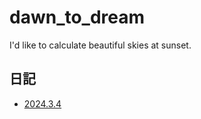 # dawn_to_dream

I'd like to calculate beautiful skies at sunset.

## 日記

- [2024.3.4](diary/20200304.html)
